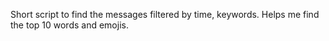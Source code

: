 Short script to find the messages filtered by time, keywords. 
Helps me find the top 10 words and emojis.

